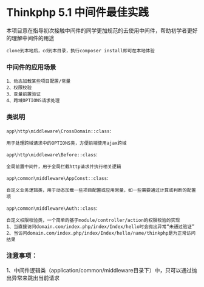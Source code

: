 # Thinkphp 5.1 中间件最佳实践
本项目意在指导初次接触中间件的同学更加规范的去使用中间件，帮助初学者更好的理解中间件的用途
```
clone到本地后，cd到本目录，执行composer install即可在本地体验
```
### 中间件的应用场景
```
1、动态加载某些项目配置/常量
2、权限校验
3、变量前置验证
4、跨域OPTIONS请求处理
```
### 类说明
`app\http\middleware\CrossDomain::class`:
```
用于处理跨域请求中的OPTIONS类，方便前端使用ajax跨域
```
`app\http\middleware\Before::class`:
```
全局前置中间件，用于全局拦截http请求并执行相关逻辑
```
`app\common\middleware\AppConst::class`:
```
自定义业务逻辑类，用于动态加载一些项目配置或应用常量，如一些需要通过计算或判断的配置项
```
`app\common\middleware\Auth::class`:
```
自定义权限校验类，一个简单的基于module/controller/action的权限校验的实现
1、当直接访问domain.com/index.php/index/Index/hello时会抛出异常“未通过验证”
2、当访问domain.com/index.php/index/Index/hello/name/thinkphp是为正常访问结果
```
### 注意事项：
1、中间件逻辑类（application/common/middleware目录下）中，只可以通过抛出异常来跳出当前请求